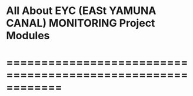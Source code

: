 # All About EYC (EASt YAMUNA CANAL) MONITORING Project Modules
# ============================================================
